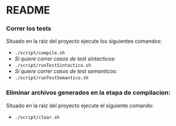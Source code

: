 # README #

### Correr los tests ###
Situado en la raiz del proyecto ejecute los siguientes comandos:
* `./script/compile.sh`
* *Si quiere correr casos de test sintacticos:*
* `./script/runTestSintactico.sh`
* *Si quiere correr casos de test semanticos:*
* `./script/runTestSemantico.sh`

### Eliminar archivos generados en la etapa de compilacion: ###
Situado en la raiz del proyecto ejecute el siguiente comando:
* `./script/clear.sh`
